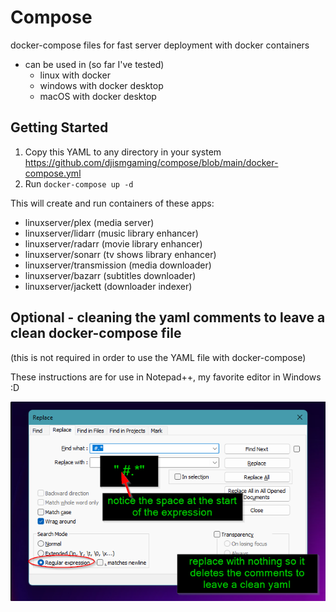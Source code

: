 # Compose
docker-compose files for fast server deployment with docker containers
- can be used in (so far I've tested)
  - linux with docker
  - windows with docker desktop
  - macOS with docker desktop

## Getting Started
1. Copy this YAML to any directory in your system
https://github.com/djismgaming/compose/blob/main/docker-compose.yml
2. Run `docker-compose up -d`

This will create and run containers of these apps:
- linuxserver/plex (media server)
- linuxserver/lidarr (music library enhancer)
- linuxserver/radarr (movie library enhancer)
- linuxserver/sonarr (tv shows library enhancer)
- linuxserver/transmission (media downloader)
- linuxserver/bazarr (subtitles downloader)
- linuxserver/jackett (downloader indexer)

## Optional - cleaning the yaml comments to leave a clean docker-compose file
(this is not required in order to use the YAML file with docker-compose)

These instructions are for use in Notepad++, my favorite editor in Windows :D

![cleaning the yaml file in notepad++](/assets/compose-clean-notepadd.png)